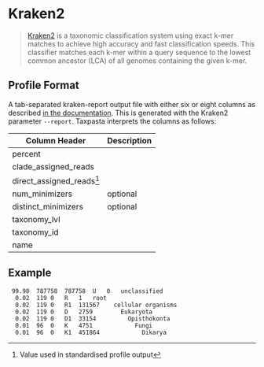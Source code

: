 # Kraken2

> [Kraken2](https://ccb.jhu.edu/software/kraken2/) is a taxonomic classification system using exact k-mer matches to achieve high accuracy and fast classification speeds. This classifier matches each k-mer within a query sequence to the lowest common ancestor (LCA) of all genomes containing the given k-mer.

## Profile Format

A tab-separated kraken-report output file with either six or eight columns as described [in the documentation](https://github.com/DerrickWood/kraken2/blob/master/docs/MANUAL.markdown#sample-report-output-format). This is generated with the Kraken2 parameter `--report`. Taxpasta interprets the columns as follows:

| Column Header             | Description |
| ------------------------- | ----------- |
| percent                   |             |
| clade_assigned_reads      |             |
| direct_assigned_reads[^1] |             |
| num_minimizers            | optional    |
| distinct_minimizers       | optional    |
| taxonomy_lvl              |             |
| taxonomy_id               |             |
| name                      |             |

[^1]: Value used in standardised profile output

## Example

```text
 99.98	787758	787758	U	0	unclassified
  0.02	119	0	R	1	root
  0.02	119	0	R1	131567	  cellular organisms
  0.02	119	0	D	2759	    Eukaryota
  0.02	119	0	D1	33154	      Opisthokonta
  0.01	96	0	K	4751	        Fungi
  0.01	96	0	K1	451864	          Dikarya
```
